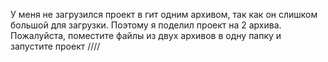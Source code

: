 У меня не загрузился проект в гит одним архивом, так как он слишком большой для загрузки. Поэтому я поделил проект на 2 архива. Пожалуйста, поместите файлы из двух архивов в одну папку и запустите проект
////

